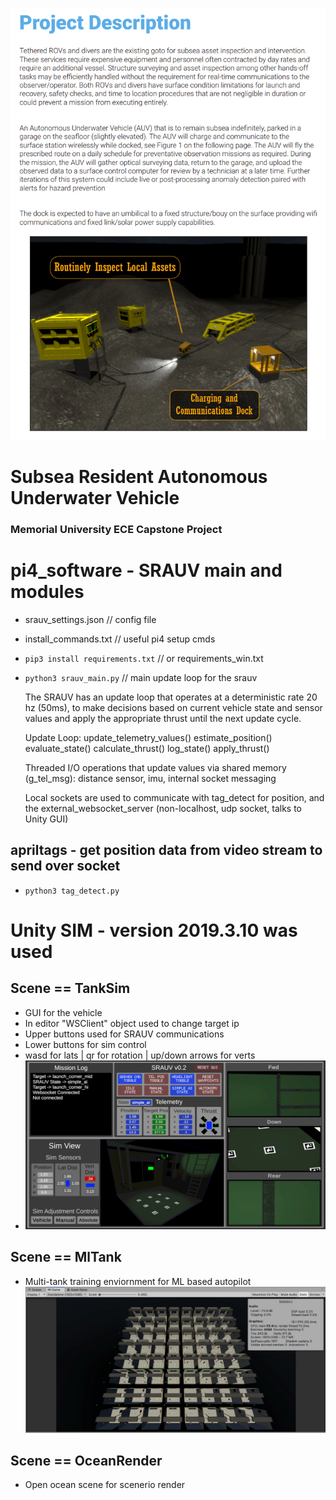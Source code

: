 
![Alt text](Media/ProjectDescription.PNG?raw=true "Project description")

# Subsea Resident Autonomous Underwater Vehicle
### Memorial University ECE Capstone Project

  
# pi4_software - SRAUV main and modules
- srauv_settings.json // config file
- install_commands.txt // useful pi4 setup cmds
- `pip3 install requirements.txt` // or requirements_win.txt

- `python3 srauv_main.py` // main update loop for the srauv

  The SRAUV has an update loop that operates at a
    deterministic rate 20 hz (50ms), to make decisions
    based on current vehicle state and sensor values and apply the
    appropriate thrust until the next update cycle.

  Update Loop:
    update_telemetry_values()
    estimate_position()
    evaluate_state()
    calculate_thrust()
    log_state()
    apply_thrust()
      
  Threaded I/O operations that update values via shared memory (g_tel_msg):
    distance sensor, imu, internal socket messaging
    
  Local sockets are used to communicate with tag_detect for position, and
  the external_websocket_server (non-localhost, udp socket, talks to Unity GUI)
  
## apriltags - get position data from video stream to send over socket
- `python3 tag_detect.py`

# Unity SIM - version 2019.3.10 was used 
## Scene == TankSim
- GUI for the vehicle
- In editor "WSClient" object used to change target ip
- Upper buttons used for SRAUV communications
- Lower buttons for sim control
- wasd for lats | qr for rotation | up/down arrows for verts
- ![Alt text](Media/gui.png?raw=true "GUI")

## Scene == MlTank
- Multi-tank training enviornment for ML based autopilot
![Alt text](Media/ml_tank.png?raw=true "Machine learning tanks")

## Scene == OceanRender
- Open ocean scene for scenerio render

